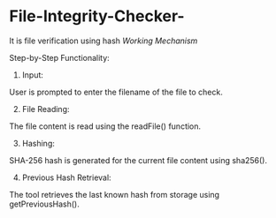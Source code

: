 # File-Integrity-Checker-
It is file verification using hash
*Working Mechanism*

Step-by-Step Functionality:

1. Input:

User is prompted to enter the filename of the file to check.



2. File Reading:

The file content is read using the readFile() function.



3. Hashing:

SHA-256 hash is generated for the current file content using sha256().



4. Previous Hash Retrieval:

The tool retrieves the last known hash from storage using getPreviousHash().

